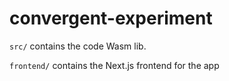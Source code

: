 # convergent-experiment

`src/` contains the code Wasm lib.

`frontend/` contains the Next.js frontend for the app
